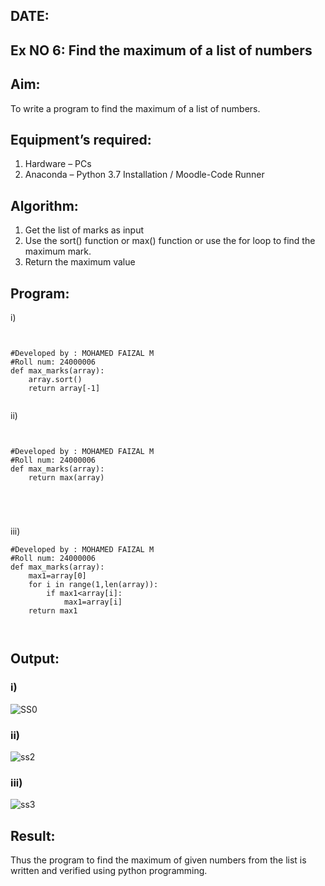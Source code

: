 ## DATE: 
## Ex NO 6: Find the maximum of a list of numbers
## Aim:
To write a program to find the maximum of a list of numbers.
## Equipment’s required:
1.	Hardware – PCs
2.	Anaconda – Python 3.7 Installation / Moodle-Code Runner
## Algorithm:
1.	Get the list of marks as input
2.	Use the sort() function or max() function or use the for loop to find the maximum mark.
3.	Return the maximum value
## Program:

i)
```


#Developed by : MOHAMED FAIZAL M
#Roll num: 24000006
def max_marks(array):
    array.sort()
    return array[-1]


```

ii)
```


#Developed by : MOHAMED FAIZAL M
#Roll num: 24000006
def max_marks(array):
    return max(array)





```

iii)
```
#Developed by : MOHAMED FAIZAL M
#Roll num: 24000006
def max_marks(array):
    max1=array[0]
    for i in range(1,len(array)):
        if max1<array[i]:
            max1=array[i]
    return max1



```



## Output:
### i)
![SS0](https://github.com/user-attachments/assets/41fb2816-8398-4bd6-b4eb-972a781f0ea3)


### ii)

![ss2](https://github.com/user-attachments/assets/7afde5d7-695a-4250-b87b-0a35edb9451f)

### iii)
![ss3](https://github.com/user-attachments/assets/fa05e814-6d6b-4c19-9fe2-5a21b717595f)



## Result:
Thus the program to find the maximum of given numbers from the list is written and verified using python programming.
